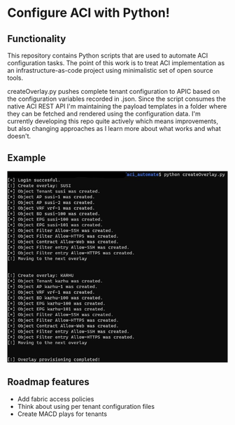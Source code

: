 # Configure ACI with Python!

## Functionality
This repository contains Python scripts that are used to automate ACI configuration tasks. The point of this work is to treat ACI implementation as an infrastructure-as-code project using minimalistic set of open source tools.

createOverlay.py pushes complete tenant configuration to APIC based on the configuration variables recorded in .json. Since the script consumes the native ACI REST API I'm maintaining the payload templates in a folder where they can be fetched and rendered using the configuration data. I'm currently developing this repo quite actively which means improvements, but also changing approaches as I learn more about what works and what doesn't. 

## Example

![image](example.jpg)


## Roadmap features
- Add fabric access policies
- Think about using per tenant configuration files
- Create MACD plays for tenants
